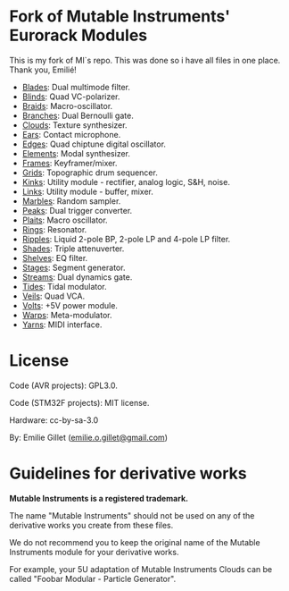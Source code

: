 # Fork of Mutable Instruments' Eurorack Modules

This is my fork of MI`s repo. This was done so i have all files in one place.
Thank you, Emilié!

* [Blades](http://mutable-instruments.net/modules/blades): Dual multimode filter.
* [Blinds](http://mutable-instruments.net/modules/blinds): Quad VC-polarizer.
* [Braids](http://mutable-instruments.net/modules/braids): Macro-oscillator.
* [Branches](http://mutable-instruments.net/modules/branches): Dual Bernoulli gate.
* [Clouds](http://mutable-instruments.net/modules/clouds): Texture synthesizer.
* [Ears](http://mutable-instruments.net/modules/ears): Contact microphone.
* [Edges](http://mutable-instruments.net/modules/edges): Quad chiptune digital oscillator.
* [Elements](http://mutable-instruments.net/modules/elements): Modal synthesizer.
* [Frames](http://mutable-instruments.net/modules/frames): Keyframer/mixer.
* [Grids](http://mutable-instruments.net/modules/grids): Topographic drum sequencer.
* [Kinks](http://mutable-instruments.net/modules/kinks): Utility module - rectifier, analog logic, S&H, noise.
* [Links](http://mutable-instruments.net/modules/links): Utility module - buffer, mixer.
* [Marbles](http://mutable-instruments.net/modules/marbles): Random sampler.
* [Peaks](http://mutable-instruments.net/modules/peaks): Dual trigger converter.
* [Plaits](http://mutable-instruments.net/modules/plaits): Macro oscillator.
* [Rings](http://mutable-instruments.net/modules/rings): Resonator.
* [Ripples](http://mutable-instruments.net/modules/ripples): Liquid 2-pole BP, 2-pole LP and 4-pole LP filter.
* [Shades](http://mutable-instruments.net/modules/shades): Triple attenuverter.
* [Shelves](http://mutable-instruments.net/modules/shelves): EQ filter.
* [Stages](http://mutable-instruments.net/modules/stages): Segment generator.
* [Streams](http://mutable-instruments.net/modules/streams): Dual dynamics gate.
* [Tides](http://mutable-instruments.net/modules/tides): Tidal modulator.
* [Veils](http://mutable-instruments.net/modules/veils): Quad VCA.
* [Volts](http://mutable-instruments.net/modules/volts): +5V power module.
* [Warps](http://mutable-instruments.net/modules/warps): Meta-modulator.
* [Yarns](http://mutable-instruments.net/modules/yarns): MIDI interface.

License
=======

Code (AVR projects): GPL3.0.

Code (STM32F projects): MIT license.

Hardware: cc-by-sa-3.0

By: Emilie Gillet (<emilie.o.gillet@gmail.com>)

Guidelines for derivative works
===============================

**Mutable Instruments is a registered trademark.**

The name "Mutable Instruments" should not be used on any of the derivative works you create from these files.

We do not recommend you to keep the original name of the Mutable Instruments module for your derivative works.

For example, your 5U adaptation of Mutable Instruments Clouds can be called "Foobar Modular - Particle Generator".
